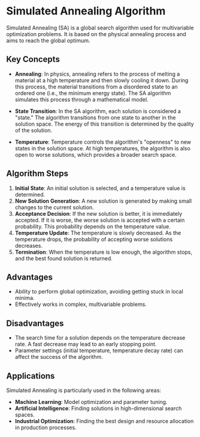 # Simulated Annealing Algorithm

Simulated Annealing (SA) is a global search algorithm used for multivariable optimization problems. It is based on the physical annealing process and aims to reach the global optimum.

## Key Concepts

- **Annealing**: In physics, annealing refers to the process of melting a material at a high temperature and then slowly cooling it down. During this process, the material transitions from a disordered state to an ordered one (i.e., the minimum energy state). The SA algorithm simulates this process through a mathematical model.

- **State Transition**: In the SA algorithm, each solution is considered a "state." The algorithm transitions from one state to another in the solution space. The energy of this transition is determined by the quality of the solution.

- **Temperature**: Temperature controls the algorithm's "openness" to new states in the solution space. At high temperatures, the algorithm is also open to worse solutions, which provides a broader search space.

## Algorithm Steps

1. **Initial State**: An initial solution is selected, and a temperature value is determined.
2. **New Solution Generation**: A new solution is generated by making small changes to the current solution.
3. **Acceptance Decision**: If the new solution is better, it is immediately accepted. If it is worse, the worse solution is accepted with a certain probability. This probability depends on the temperature value.
4. **Temperature Update**: The temperature is slowly decreased. As the temperature drops, the probability of accepting worse solutions decreases.
5. **Termination**: When the temperature is low enough, the algorithm stops, and the best found solution is returned.

## Advantages

- Ability to perform global optimization, avoiding getting stuck in local minima.
- Effectively works in complex, multivariable problems.

## Disadvantages

- The search time for a solution depends on the temperature decrease rate. A fast decrease may lead to an early stopping point.
- Parameter settings (initial temperature, temperature decay rate) can affect the success of the algorithm.

## Applications

Simulated Annealing is particularly used in the following areas:

- **Machine Learning**: Model optimization and parameter tuning.
- **Artificial Intelligence**: Finding solutions in high-dimensional search spaces.
- **Industrial Optimization**: Finding the best design and resource allocation in production processes.
